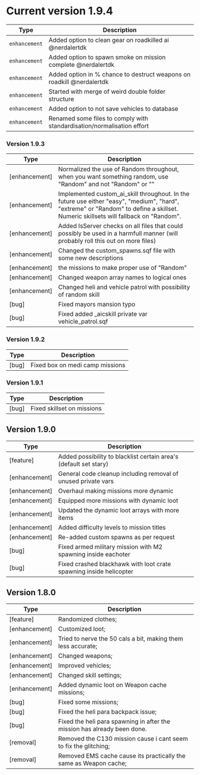 # Current version 1.9.4

Type | Description
------------ | -------------
`enhancement` | Added option to clean gear on roadkilled ai @nerdalertdk
`enhancement` | Added option to spawn smoke on mission complete @nerdalertdk
`enhancement` | Added option in % chance to destruct weapons on roadkill @nerdalertdk
`enhancement` | Started with merge of weird double folder structure
`enhancement` | Added option to not save vehicles to database
`enhancement` | Renamed some files to comply with standardisation/normalisation effort

### Version 1.9.3

Type | Description
------------ | -------------
[enhancement] | Normalized the use of Random throughout, when you want something random, use "Random" and not "Random" or ""
[enhancement] | Implemented custom_ai_skill throughout. In the future use either "easy", "medium", "hard", "extreme" or "Random" to define a skillset. Numeric skillsets will fallback on "Random".
[enhancement] | Added IsServer checks on all files that could possibly be used in a harmfull manner (will probably roll this out on more files)
[enhancement] | Changed the custom_spawns.sqf file with some new descriptions
[enhancement] | the missions to make proper use of "Random"
[enhancement] | Changed weapon array names to logical ones
[enhancement] | Changed heli and vehicle patrol with possibility of random skill
[bug] | Fixed mayors mansion typo
[bug] | Fixed added _aicskill private var vehicle_patrol.sqf

### Version 1.9.2

Type | Description
------------ | -------------
[bug] | Fixed box on medi camp missions

### Version 1.9.1

Type | Description
------------ | -------------
[bug] | Fixed skillset on missions

## Version 1.9.0

Type | Description
------------ | -------------
  [feature] | Added possibility to blacklist certain area's (default set stary)
  [enhancement] | General code cleanup including removal of unused private vars
  [enhancement] | Overhaul making missions more dynamic
  [enhancement] | Equipped more missions with dynamic loot
  [enhancement] | Updated the dynamic loot arrays with more items
  [enhancement] | Added difficulty levels to mission titles
  [enhancement] | Re-added custom spawns as per request
  [bug] | Fixed armed military mission with M2 spawning inside eachoter
  [bug] | Fixed crashed blackhawk with loot crate spawning inside helicopter

## Version 1.8.0

Type | Description
------------ | -------------
  [feature] | Randomized clothes;
  [enhancement] | Customized loot;
  [enhancement] | Tried to nerve the 50 cals a bit, making them less accurate;
  [enhancement] | Changed weapons;
  [enhancement] | Improved vehicles;
  [enhancement] | Changed skill settings;
  [enhancement] | Added dynamic loot on Weapon cache missions;
  [bug] | Fixed some missions;
  [bug] | Fixed the heli para backpack issue;
  [bug] | Fixed the heli para spawning in after the mission has already been done.
  [removal] | Removed the C130 mission cause i cant seem to fix the glitching;
  [removal] | Removed EMS cache cause its practically the same as Weapon cache;
